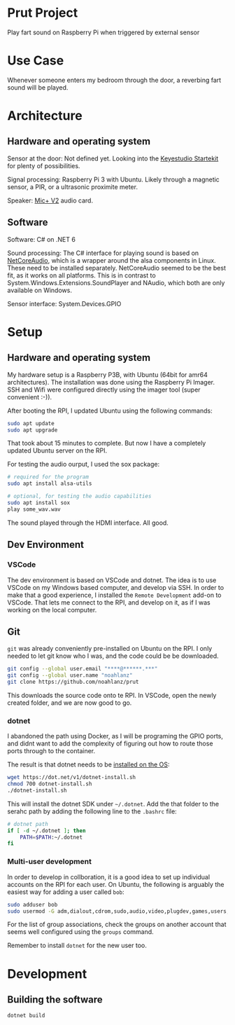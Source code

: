 # Prut Project

Play fart sound on Raspberry Pi when triggered by external sensor

# Use Case

Whenever someone enters my bedroom through the door, a reverbing fart sound will be played.

# Architecture

## Hardware and operating system

Sensor at the door: Not defined yet. Looking into the [Keyestudio Startekit](https://wiki.keyestudio.com/KS0221_keyestudio_Ultimate_Starter_Kit_for_Raspberry_Pi) for plenty of possibilities.

Signal processing: Raspberry Pi 3 with Ubuntu. Likely through a magnetic sensor, a PIR, or a ultrasonic proximite meter.

Speaker: [Mic+ V2](https://raspiaudio.com/produit/mic) audio card.

## Software

Software: C# on .NET 6

Sound processing:  The C# interface for playing sound is based on [NetCoreAudio](https://github.com/mobiletechtracker/NetCoreAudio), which is a wrapper around the alsa components in Linux. These need to be installed separately. NetCoreAudio seemed to be the best fit, as it works on all platforms. This is in contrast to System.Windows.Extensions.SoundPlayer and NAudio, which both are only available on Windows. 

Sensor interface: System.Devices.GPIO

# Setup

## Hardware and operating system

My hardware setup is a Raspberry P3B, with Ubuntu (64bit for amr64 architectures). The installation was done using the Raspberry Pi Imager. SSH and Wifi were configured directly using the imager tool (super convenient :-)).

After booting the RPI, I updated Ubuntu using the following commands:

```bash
sudo apt update
sudo apt upgrade
```

That took about 15 minutes to complete. But now I have a completely updated Ubuntu server on the RPI.

For testing the audio ourput, I used the sox package:

```bash
# required for the program
sudo apt install alsa-utils 

# optional, for testing the audio capabilities
sudo apt install sox
play some_wav.wav
```

The sound played through the HDMI interface. All good.


## Dev Environment

### VSCode

The dev environment is based on VSCode and dotnet. The idea is to use VSCode on my Windows based computer, and develop via SSH. In order to make that a good experience, I installed the `Remote Development` add-on to VSCode. That lets me connect to the RPI, and develop on it, as if I was working on the local computer.

## Git

`git` was already conveniently pre-installed on Ubuntu on the RPI. I only needed to let git know who I was, and the code could be be downloaded. 

```bash
git config --global user.email "****@******.***"
git config --global user.name "noahlanz"
git clone https://github.com/noahlanz/prut
```

This downloads the source code onto te RPI. In VSCode, open the newly created folder, and we are now good to go.

### dotnet

I abandoned the path using Docker, as I will be programing the GPIO ports, and didnt want to add the complexity of figuring out how to route those ports through to the container. 

The result is that dotnet needs to be [installed on the OS](https://docs.microsoft.com/en-us/dotnet/core/install/linux-scripted-manual#scripted-install): 

```bash
wget https://dot.net/v1/dotnet-install.sh
chmod 700 dotnet-install.sh
./dotnet-install.sh
```

This will install the dotnet SDK under `~/.dotnet`. Add the that folder to the serahc path by adding the following line to the `.bashrc` file:

```bash
# dotnet path
if [ -d ~/.dotnet ]; then
    PATH=$PATH:~/.dotnet
fi
```

### Multi-user development

In order to develop in collboration, it is a good idea to set up individual accounts on the RPI for each user. On Ubuntu, the following is arguably the easiest way for adding a user called `bob`:

```bash
sudo adduser bob
sudo usermod -G adm,dialout,cdrom,sudo,audio,video,plugdev,games,users,input,render,netdev,gpio,spi,i2c bob
```

For the list of group associations, check the groups on another account that seems well configured using the `groups` command.

Remember to install `dotnet` for the new user too.

# Development

## Building the software

`dotnet build`

